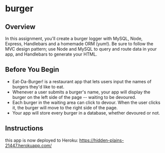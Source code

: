 # burger
## Overview
In this assignment, you'll create a burger logger with MySQL, Node, Express, Handlebars and a homemade ORM (yum!). Be sure to follow the MVC design pattern; use Node and MySQL to query and route data in your app, and Handlebars to generate your HTML.

## Before You Begin
- Eat-Da-Burger! is a restaurant app that lets users input the names of burgers they'd like to eat.
- Whenever a user submits a burger's name, your app will display the burger on the left side of the page -- waiting to be devoured.
- Each burger in the waiting area can click to devour. When the user clicks it, the burger will move to the right side of the page.
- Your app will store every burger in a database, whether devoured or not.

## Instructions

this app is now deployed to Heroku: https://hidden-plains-21447.herokuapp.com/
